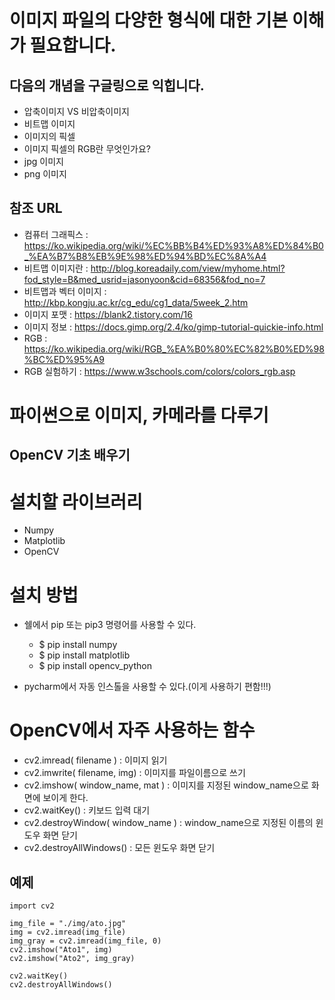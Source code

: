 # 이미지 파일의 다양한 형식에 대한 기본 이해가 필요합니다.
## 다음의 개념을 구글링으로 익힙니다.
- 압축이미지 VS 비압축이미지
- 비트맵 이미지
- 이미지의 픽셀
- 이미지 픽셀의 RGB란 무엇인가요?
- jpg 이미지
- png 이미지

## 참조 URL
- 컴퓨터 그래픽스 : https://ko.wikipedia.org/wiki/%EC%BB%B4%ED%93%A8%ED%84%B0_%EA%B7%B8%EB%9E%98%ED%94%BD%EC%8A%A4
- 비트맵 이미지란 : http://blog.koreadaily.com/view/myhome.html?fod_style=B&med_usrid=jasonyoon&cid=68356&fod_no=7
- 비트맵과 벡터 이미지 : http://kbp.kongju.ac.kr/cg_edu/cg1_data/5week_2.htm
- 이미지 포맷 : https://blank2.tistory.com/16
- 이미지 정보 : https://docs.gimp.org/2.4/ko/gimp-tutorial-quickie-info.html
- RGB : https://ko.wikipedia.org/wiki/RGB_%EA%B0%80%EC%82%B0%ED%98%BC%ED%95%A9
- RGB 실험하기 : https://www.w3schools.com/colors/colors_rgb.asp

# 파이썬으로 이미지, 카메라를 다루기
## OpenCV 기초 배우기

# 설치할 라이브러리 
- Numpy
- Matplotlib
- OpenCV

# 설치 방법
- 쉘에서 pip 또는 pip3 명령어를 사용할 수 있다.
    - $ pip install numpy
    - $ pip install matplotlib
    - $ pip install opencv_python

- pycharm에서 자동 인스톨을 사용할 수 있다.(이게 사용하기 편함!!!)


# OpenCV에서 자주 사용하는 함수
- cv2.imread( filename ) : 이미지 읽기
- cv2.imwrite( filename, img) : 이미지를 파일이름으로 쓰기
- cv2.imshow( window_name, mat ) : 이미지를 지정된 window_name으로 화면에 보이게 한다.
- cv2.waitKey() : 키보드 입력 대기
- cv2.destroyWindow( window_name ) : window_name으로 지정된 이름의 윈도우 화면 닫기
- cv2.destroyAllWindows() : 모든 윈도우 화면 닫기

## 예제
~~~
import cv2

img_file = "./img/ato.jpg"
img = cv2.imread(img_file)
img_gray = cv2.imread(img_file, 0)
cv2.imshow("Ato1", img)
cv2.imshow("Ato2", img_gray)

cv2.waitKey()
cv2.destroyAllWindows()
~~~